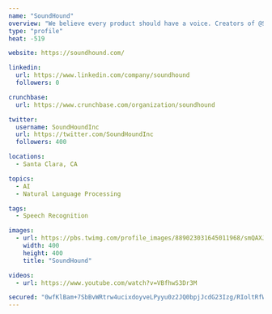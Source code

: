 ```yaml
---
name: "SoundHound"
overview: "We believe every product should have a voice. Creators of @SoundHound, @Houndify, and @HoundApp. #VoiceAI"
type: "profile"
heat: -519

website: https://soundhound.com/

linkedin:
  url: https://www.linkedin.com/company/soundhound
  followers: 0

crunchbase:
  url: https://www.crunchbase.com/organization/soundhound

twitter:
  username: SoundHoundInc
  url: https://twitter.com/SoundHoundInc
  followers: 400

locations:
  - Santa Clara, CA

topics:
  - AI
  - Natural Language Processing

tags:
  - Speech Recognition

images:
  - url: https://pbs.twimg.com/profile_images/889023031645011968/smQAXJ4z_400x400.jpg
    width: 400
    height: 400
    title: "SoundHound"

videos:
  - url: https://www.youtube.com/watch?v=VBfhwS3Dr3M

secured: "0wfKlBam+7SbBvWRtrw4ucixdoyveLPyyu0z2JQ0bpjJcdG23Izg/RIoltRfWdPYm1SBv177leRcnMyEfAK9ynQOcf7ugIrZ1oT5gWCG05NDhEhpmOAatccXHf8dKxhV03cOUB1qZMrLU+kMVi99uU3b0QrFXwokJhzI1u/F8RLcvIdsJr+ScgqZ8iOea2185M9d/F+73j6lcgI5w+8bTjbzLZ9Y6RJC8ZVuxWGXB7uEnevgTY3CLvt1eWEk8MHH0UmGc8bwftGAoAJ8CA6/ew==;85gAvnk9QFOMQIB/bAr1tw=="
---
```


